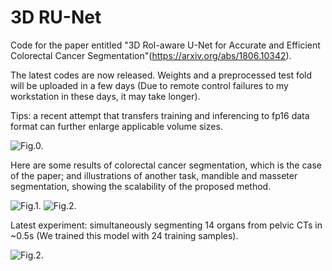 # 3D RU-Net

Code for the paper entitled "3D RoI-aware U-Net for Accurate and Efficient Colorectal Cancer Segmentation"(https://arxiv.org/abs/1806.10342).

The latest codes are now released. Weights and a preprocessed test fold will be uploaded in a few days (Due to remote control failures to my workstation in these days, it may take longer).

Tips: a recent attempt that transfers training and inferencing to fp16 data format can further enlarge applicable volume sizes.

![Fig.0.](https://github.com/huangyjhust/3D-RU-Net/blob/master/Images/R-UNet.png)

Here are some results of colorectal cancer segmentation, which is the case of the paper; and illustrations of another task, mandible and masseter segmentation, showing the scalability of the proposed method.

![Fig.1.](https://github.com/huangyjhust/3D-RU-Net/blob/master/Images/Results1.png)
![Fig.2.](https://github.com/huangyjhust/3D-RU-Net/blob/master/Images/Results2.png)

Latest experiment: simultaneously segmenting 14 organs from pelvic CTs in ~0.5s (We trained this model with 24 training samples).

![Fig.2.](https://github.com/huangyjhust/3D-RU-Net/blob/master/Images/Results3.png)
